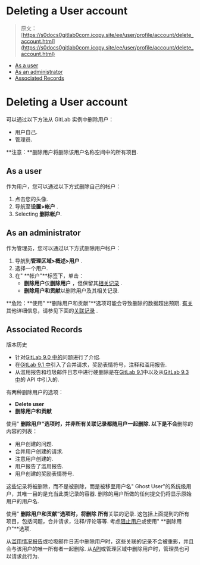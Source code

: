 # Deleting a User account

> 原文：[https://s0docs0gitlab0com.icopy.site/ee/user/profile/account/delete_account.html](https://s0docs0gitlab0com.icopy.site/ee/user/profile/account/delete_account.html)

*   [As a user](#as-a-user)
*   [As an administrator](#as-an-administrator)
*   [Associated Records](#associated-records)

# Deleting a User account[](#deleting-a-user-account "Permalink")

可以通过以下方法从 GitLab 实例中删除用户：

*   用户自己.
*   管理员.

**注意：**删除用户将删除该用户名称空间中的所有项目.

## As a user[](#as-a-user "Permalink")

作为用户，您可以通过以下方式删除自己的帐户：

1.  点击您的头像.
2.  导航至**设置>帐户** .
3.  Selecting **删除帐户**.

## As an administrator[](#as-an-administrator "Permalink")

作为管理员，您可以通过以下方式删除用户帐户：

1.  导航到**管理区域>概述>用户** .
2.  选择一个用户.
3.  在" **帐户"**标签下，单击：
    *   **删除用户**仅**删除用户** ，但保留其[相关记录](#associated-records) .
    *   **删除用户和贡献**以删除用户及其相关记录.

**危险：**使用" **删除用户和贡献"**选项可能会导致删除的数据超出预期. [有关](#associated-records)其他详细信息，请参见下面的[关联记录](#associated-records) .

## Associated Records[](#associated-records "Permalink")

版本历史

*   针对[GitLab 9.0 中的](https://gitlab.com/gitlab-org/gitlab-foss/-/merge_requests/7393)问题进行了介绍.
*   在[GitLab 9.1 中](https://gitlab.com/gitlab-org/gitlab-foss/-/merge_requests/10467)引入了合并请求，奖励表情符号，注释和滥用报告.
*   从滥用报告和垃圾邮件日志中进行硬删除是在[GitLab 9.1](https://gitlab.com/gitlab-org/gitlab-foss/-/merge_requests/10273)中以及从[GitLab 9.3 中](https://gitlab.com/gitlab-org/gitlab-foss/-/merge_requests/11853)的 API 中引入的.

有两种删除用户的选项：

*   **Delete user**
*   **删除用户和贡献**

使用" **删除用户"**选项时，并非所有关联记录都随用户一起删除. 以下是**不会**删除的内容的列表：

*   用户创建的问题.
*   合并用户创建的请求.
*   注意用户创建的.
*   用户报告了滥用报告.
*   用户创建的奖励表情符号.

这些记录将被删除，而不是被删除，而是被移至用户名" Ghost User"的系统级用户，其唯一目的是充当此类记录的容器. 删除的用户所做的任何提交仍将显示原始用户的用户名.

使用" **删除用户和贡献"**选项时，将**删除** **所有**关联的记录. 这包括上面提到的所有项目，包括问题，合并请求，注释/评论等等. 考虑[阻止用户](../../admin_area/blocking_unblocking_users.html)或使用" **删除用户"**选项.

从[滥用情况报告](../../admin_area/abuse_reports.html)或垃圾邮件日志中删除用户时，这些关联的记录不会被重影，并且会与该用户的唯一所有者一起删除. 从[API](../../../api/users.html#user-deletion)或管理区域中删除用户时，管理员也可以请求此行为.